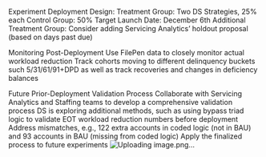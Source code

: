 Experiment Deployment
Design:
Treatment Group: Two DS Strategies, 25% each
Control Group: 50%
Target Launch Date:  December 6th
Additional Treatment Group: Consider adding Servicing Analytics’ holdout proposal (based on days past due)

Monitoring Post-Deployment
Use FilePen data to closely monitor actual workload reduction
Track cohorts moving to different delinquency buckets such 5/31/61/91+DPD as well as track recoveries and changes in deficiency balances

Future Prior-Deployment Validation Process
Collaborate with Servicing Analytics and Staffing teams to develop a comprehensive validation process 
DS is exploring additional methods, such as using bypass triad logic to validate EOT workload reduction numbers before deployment
Address mismatches, e.g., 122 extra accounts in coded logic (not in BAU) and 93 accounts in BAU (missing from coded logic)
Apply the finalized process to future experiments
![Uploading image.png…]()


